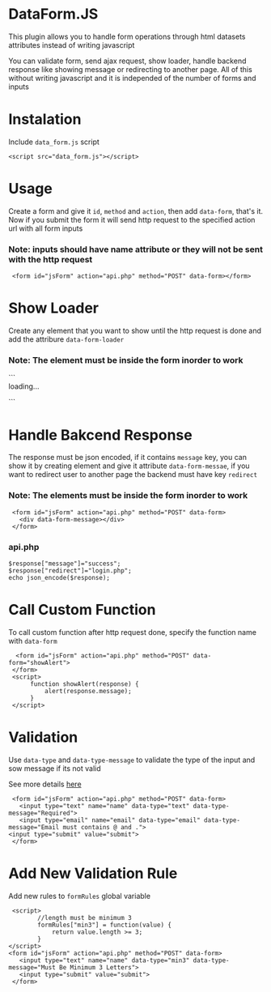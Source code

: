 <h1>DataForm.JS</h1>
<p>This plugin allows you to handle form operations through html datasets attributes instead of writing javascript</p>
<p>You can validate form, send ajax request, show loader, handle backend response like showing message or redirecting to another page. All of this without writing javascript and it is independed of the number of forms and inputs</p>
<h1>Instalation</h1>
<p>Include <code>data_form.js</code> script</p>

```
<script src="data_form.js"></script>
```

<h1>Usage</h1>
<p>Create a form and give it <code>id</code>, <code>method</code> and <code>action</code>, then add 
<code>data-form</code>, that's it. Now if you submit the form it will send http request to the specified action url with all form inputs</p>

<h3>Note: inputs should have name attribute or they will not be sent with the http request</h3>

```
 <form id="jsForm" action="api.php" method="POST" data-form></form>
```

<h1>Show Loader</h1>
<p>Create any element that you want to show until the http request is done and add the attribure <code>data-form-loader</code> </p>


<h3>Note: The element must be inside the form inorder to work</h3>
```
 <form id="jsForm" action="api.php" method="POST" data-form>
    <div data-form-loader>loading...</div>
 </form>
```

<h1>Handle Bakcend Response</h1>
<p>The response must be json encoded, if it contains <code>message</code> key, you can show it by creating element and give it attribute <code>data-form-messae</code>, if you want to redirect user to another page the backend must have key <code>redirect</code></p>
<h3>Note: The elements must be inside the form inorder to work</h3>

```
 <form id="jsForm" action="api.php" method="POST" data-form>
   <div data-form-message></div>
 </form>
```

<h3>api.php</h3>

```
$response["message"]="success";
$response["redirect"]="login.php";
echo json_encode($response);

```

<h1>Call Custom Function</h1>
<p>To call custom function after http request done, specify the function name with <code>data-form</code></p>

```
  <form id="jsForm" action="api.php" method="POST" data-form="showAlert">
 </form>
 <script>
      function showAlert(response) {
          alert(response.message);
      }
 </script>
```


<h1>Validation</h1>
<p>Use <code>data-type</code> and <code>data-type-message</code> to validate the type of the input and sow message if its not valid</p>
<p>See more details <a target="_blank" href="https://github.com/AbedelrahmanD/Auto-Form-Validation.JS">here</a></p>

```
 <form id="jsForm" action="api.php" method="POST" data-form>
   <input type="text" name="name" data-type="text" data-type-message="Required">
   <input type="email" name="email" data-type="email" data-type-message="Email must contains @ and .">
<input type="submit" value="submit">
 </form>
```

<h1>Add New Validation Rule</h1>
<p>Add new rules to <code>formRules</code> global variable</p>

```
 <script>
        //length must be minimum 3
        formRules["min3"] = function(value) {
            return value.length >= 3;
        }
</script>
<form id="jsForm" action="api.php" method="POST" data-form>
   <input type="text" name="name" data-type="min3" data-type-message="Must Be Minimum 3 Letters">
   <input type="submit" value="submit">
 </form>
```




